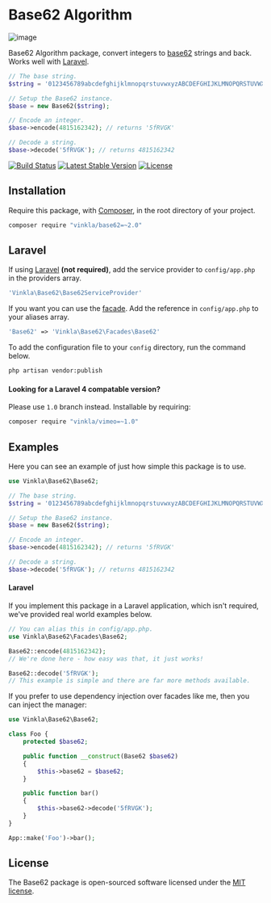 Base62 Algorithm
================

![image](https://raw.githubusercontent.com/vinkla/vinkla.github.io/master/images/base62-package.png)

Base62 Algorithm package, convert integers to [base62](http://en.wikipedia.org/wiki/62) strings and back. Works well with [Laravel](https://github.com/laravel/laravel).

```php
// The base string.
$string = '0123456789abcdefghijklmnopqrstuvwxyzABCDEFGHIJKLMNOPQRSTUVWXYZ';

// Setup the Base62 instance.
$base = new Base62($string);

// Encode an integer.
$base->encode(4815162342); // returns '5fRVGK'

// Decode a string.
$base->decode('5fRVGK'); // returns 4815162342
```

[![Build Status](https://img.shields.io/travis/vinkla/base62/master.svg?style=flat)](https://travis-ci.org/vinkla/base62)
[![Latest Stable Version](http://img.shields.io/packagist/v/vinkla/base62.svg?style=flat)](https://packagist.org/packages/vinkla/base62)
[![License](https://img.shields.io/packagist/l/vinkla/base62.svg?style=flat)](https://packagist.org/packages/vinkla/base62)

## Installation
Require this package, with [Composer](https://getcomposer.org/), in the root directory of your project.

```bash
composer require "vinkla/base62=~2.0"
```

## Laravel
If using [Laravel](http://laravel.com) **(not required)**, add the service provider to ```config/app.php``` in the providers array.

```php
'Vinkla\Base62\Base62ServiceProvider'
```

If you want you can use the [facade](http://laravel.com/docs/facades). Add the reference in ```config/app.php``` to your aliases array.
```php
'Base62' => 'Vinkla\Base62\Facades\Base62'
```

To add the configuration file to your `config` directory, run the command below.
```bash
php artisan vendor:publish
```

#### Looking for a Laravel 4 compatable version?

Please use `1.0` branch instead. Installable by requiring:

```bash
composer require "vinkla/vimeo=~1.0"
```

## Examples
Here you can see an example of just how simple this package is to use.

```php
use Vinkla\Base62\Base62;

// The base string.
$string = '0123456789abcdefghijklmnopqrstuvwxyzABCDEFGHIJKLMNOPQRSTUVWXYZ';

// Setup the Base62 instance.
$base = new Base62($string);

// Encode an integer.
$base->encode(4815162342); // returns '5fRVGK'

// Decode a string.
$base->decode('5fRVGK'); // returns 4815162342
```

#### Laravel
If you implement this package in a Laravel application, which isn't required, we've provided real world examples below.
```php
// You can alias this in config/app.php.
use Vinkla\Base62\Facades\Base62;

Base62::encode(4815162342);
// We're done here - how easy was that, it just works!

Base62::decode('5fRVGK');
// This example is simple and there are far more methods available.
```

If you prefer to use dependency injection over facades like me, then you can inject the manager:

```php
use Vinkla\Base62\Base62;

class Foo {
	protected $base62;

	public function __construct(Base62 $base62)
	{
		$this->base62 = $base62;
	}

	public function bar()
	{
		$this->base62->decode('5fRVGK');
	}
}

App::make('Foo')->bar();
```

## License

The Base62 package is open-sourced software licensed under the [MIT license](http://opensource.org/licenses/MIT).
